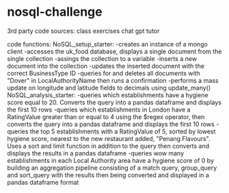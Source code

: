 # nosql-challenge

3rd party code sources:
    class exercises
    chat gpt
    tutor

code functions:
    NoSQL_setup_starter:
        -creates an instance of a mongo client
        -accesses the uk_food database, displays a single document from the single collection
        -assings the collection to a variable
        -inserts a new document into the collection
        -updates the inserted document with the correct BusinessType ID
        -queries for and deletes all documents with "Dover" in LocalAuthorityName then runs a confirmation
        -performs a mass update on longitude and latitude fields to decimals using update_many()
    NoSQL_analysis_starter:
        -queries which establishments have a hygiene score equal to 20. Converts the query into a pandas dataframe and displays the first 10 rows
        -queries which establishments in London have a RatingValue greater than or equal to 4 using the $regex operator, then converts the query into a pandas dataframe and displays the first 10 rows
        -queries the top 5 establishments with a RatingValue of 5, sorted by lowest hygiene score, nearest to the new restaurant added, "Penang Flavours". Uses a sort and limit function in addition to the query then converts and displays the results in a pandas dataframe
        -queries wow many establishments in each Local Authority area have a hygiene score of 0 by building an aggregation pipeline consisting of a match query, group_query and sort_query with the results then being converted and displayed in a pandas dataframe format
